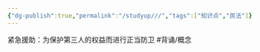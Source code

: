 ```yaml
---
{"dg-publish":true,"permalink":"/studyup///","tags":["知识点","民法"]}
---
```


紧急援助：为保护第三人的权益而进行正当防卫 #背诵/概念 